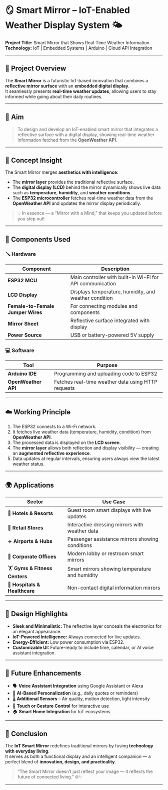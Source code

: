 # 🪞 Smart Mirror – IoT-Enabled Weather Display System 🌤️  
**Project Title:** Smart Mirror that Shows Real-Time Weather Information  
**Technology:** IoT | Embedded Systems | Arduino | Cloud API Integration  

---

## 🚀 Project Overview  

The **Smart Mirror** is a futuristic IoT-based innovation that combines a **reflective mirror surface** with an **embedded digital display**.  
It seamlessly presents **real-time weather updates**, allowing users to stay informed while going about their daily routines.  


---

## 🎯 Aim  

> To design and develop an IoT-enabled smart mirror that integrates a reflective surface with a digital display, showing real-time weather information fetched from the **OpenWeather API**.

---

## 🧠 Concept Insight  

The Smart Mirror merges **aesthetics with intelligence**:  
- The **mirror layer** provides the traditional reflective surface.  
- The **digital display (LCD)** behind the mirror dynamically shows live data such as **temperature**, **humidity**, and **weather conditions**.  
- The **ESP32 microcontroller** fetches real-time weather data from the **OpenWeather API** and updates the mirror display periodically.  

> 💡 In essence — a “Mirror with a Mind,” that keeps you updated before you step out!

---

## 🧰 Components Used  

### 🪛 **Hardware**
| Component | Description |
|------------|-------------|
| **ESP32 MCU** | Main controller with built-in Wi-Fi for API communication |
| **LCD Display** | Displays temperature, humidity, and weather condition |
| **Female-to-Female Jumper Wires** | For connecting modules and components |
| **Mirror Sheet** | Reflective surface integrated with display |
| **Power Source** | USB or battery-powered 5V supply |

### 💻 **Software**
| Tool | Purpose |
|------|----------|
| **Arduino IDE** | Programming and uploading code to ESP32 |
| **OpenWeather API** | Fetches real-time weather data using HTTP requests |

---

## ☁️ Working Principle  

1. The ESP32 connects to a Wi-Fi network.  
2. It fetches live weather data (temperature, humidity, condition) from **OpenWeather API**.  
3. The processed data is displayed on the **LCD screen**.  
4. The **mirror layer** allows both reflection and display visibility — creating an **augmented reflective experience**.  
5. Data updates at regular intervals, ensuring users always view the latest weather status.  

---

## 🌍 Applications  

| Sector | Use Case |
|---------|-----------|
| 🏨 **Hotels & Resorts** | Guest room smart displays with live updates |
| 🏬 **Retail Stores** | Interactive dressing mirrors with weather data |
| ✈️ **Airports & Hubs** | Passenger assistance mirrors showing conditions |
| 🏢 **Corporate Offices** | Modern lobby or restroom smart mirrors |
| 🏋️ **Gyms & Fitness Centers** | Smart mirrors showing temperature and humidity |
| 🏥 **Hospitals & Healthcare** | Non-contact digital information mirrors |

---

## 🎨 Design Highlights  

- **Sleek and Minimalistic:** The reflective layer conceals the electronics for an elegant appearance.  
- **IoT-Powered Intelligence:** Always connected for live updates.  
- **Energy-Efficient:** Low power consumption via ESP32.  
- **Customizable UI:** Future-ready to include time, calendar, or AI voice assistant integration.  

---

## 🔮 Future Enhancements  

- 🗣️ **Voice Assistant Integration** using Google Assistant or Alexa  
- 🧠 **AI-Based Personalization** (e.g., daily quotes or reminders)  
- 🌡️ **Additional Sensors** – Air quality, motion detection, light intensity  
- 💬 **Touch or Gesture Control** for interactive use  
- 🏠 **Smart Home Integration** for IoT ecosystems  

---

## 🧾 Conclusion  

The **IoT Smart Mirror** redefines traditional mirrors by fusing **technology with everyday living**.  
It serves as both a functional display and an intelligent companion — a perfect blend of **innovation, design, and practicality**.  

> “The Smart Mirror doesn’t just reflect your image — it reflects the future of connected living.” 🌐✨

---
